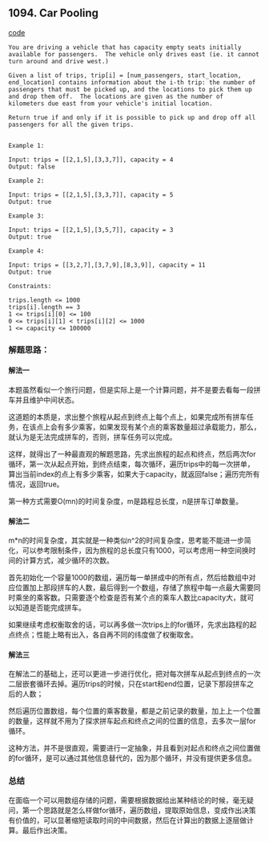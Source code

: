 ## 1094. Car Pooling

[code](../../weekly_contest/car_pooling.go)

```
You are driving a vehicle that has capacity empty seats initially available for passengers.  The vehicle only drives east (ie. it cannot turn around and drive west.)

Given a list of trips, trip[i] = [num_passengers, start_location, end_location] contains information about the i-th trip: the number of passengers that must be picked up, and the locations to pick them up and drop them off.  The locations are given as the number of kilometers due east from your vehicle's initial location.

Return true if and only if it is possible to pick up and drop off all passengers for all the given trips.


Example 1:

Input: trips = [[2,1,5],[3,3,7]], capacity = 4
Output: false

Example 2:

Input: trips = [[2,1,5],[3,3,7]], capacity = 5
Output: true

Example 3:

Input: trips = [[2,1,5],[3,5,7]], capacity = 3
Output: true

Example 4:

Input: trips = [[3,2,7],[3,7,9],[8,3,9]], capacity = 11
Output: true

Constraints:

trips.length <= 1000
trips[i].length == 3
1 <= trips[i][0] <= 100
0 <= trips[i][1] < trips[i][2] <= 1000
1 <= capacity <= 100000
```

### 解题思路：

#### 解法一

本题虽然看似一个旅行问题，但是实际上是一个计算问题，并不是要去看每一段拼车并且维护中间状态。

这道题的本质是，求出整个旅程从起点到终点上每个点上，如果完成所有拼车任务，在该点上会有多少乘客，如果发现有某个点的乘客数量超过承载能力，那么，就认为是无法完成拼车的，否则，拼车任务可以完成。

这样，就得出了一种最直观的解题思路，先求出旅程的起点和终点，然后两次for循环，第一次从起点开始，到终点结束，每次循环，遍历trips中的每一次拼单，算出当前index的点上有多少乘客，如果大于capacity，就返回false；遍历完所有情况，返回true。

第一种方式需要O(mn)的时间复杂度，m是路程总长度，n是拼车订单数量。

#### 解法二

m*n的时间复杂度，其实就是一种类似n^2的时间复杂度，思考能不能进一步简化，可以参考限制条件，因为旅程的总长度只有1000，可以考虑用一种空间换时间的计算方式，减少循环的次数。

首先初始化一个容量1000的数组，遍历每一单拼成中的所有点，然后给数组中对应位置加上那段拼车的人数，最后得到一个数组，存储了旅程中每一点最大需要同时乘坐的乘客数。只需要逐个检查是否有某个点的乘车人数比capacity大，就可以知道是否能完成拼车。

如果继续考虑权衡取舍的话，可以再多做一次trips上的for循环，先求出路程的起点终点；性能上略有出入，各自再不同的纬度做了权衡取舍。

#### 解法三

在解法二的基础上，还可以更进一步进行优化，把对每次拼车从起点到终点的一次二层嵌套循环去掉。遍历trips的时候，只在start和end位置，记录下那段拼车之后的人数；

然后遍历位置数组，每个位置的乘客数量，都是之前记录的数量，加上上一个位置的数量，这样就不用为了探求拼车起点和终点之间的位置的信息，去多次一层for循环。

这种方法，并不是很直观，需要进行一定抽象，并且看到对起点和终点之间位置做的for循环，是可以通过其他信息替代的，因为那个循环，并没有提供更多信息。

### 总结

在面临一个可以用数组存储的问题，需要根据数据给出某种结论的时候，毫无疑问，第一个思路就是怎么样做for循环，遍历数组，提取原始信息，变成作出决策有价值的，可以显著缩短读取时间的中间数据，然后在计算出的数据上逐层做计算。最后作出决策。
